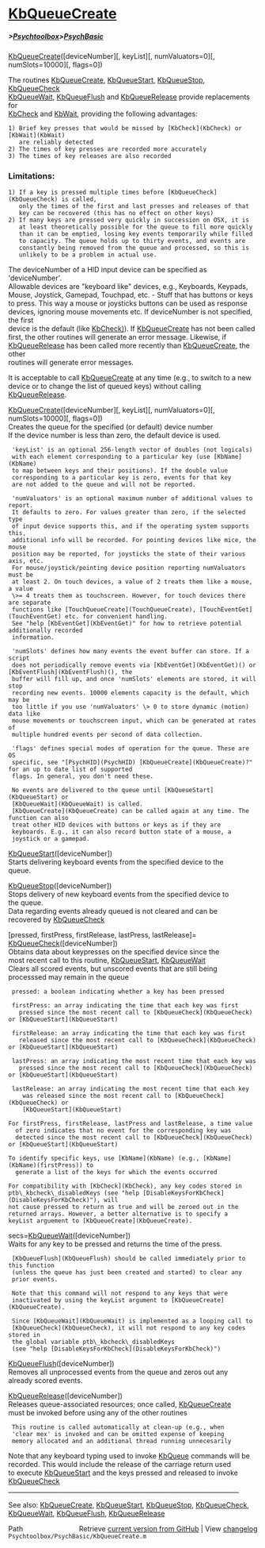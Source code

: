 # [KbQueueCreate](KbQueueCreate)
##### >[Psychtoolbox](Psychtoolbox)>[PsychBasic](PsychBasic)

[KbQueueCreate](KbQueueCreate)([deviceNumber][, keyList][, numValuators=0][, numSlots=10000][, flags=0])  
  
The routines [KbQueueCreate](KbQueueCreate), [KbQueueStart](KbQueueStart), [KbQueueStop](KbQueueStop), [KbQueueCheck](KbQueueCheck)  
 [KbQueueWait](KbQueueWait), [KbQueueFlush](KbQueueFlush) and [KbQueueRelease](KbQueueRelease) provide replacements for  
 [KbCheck](KbCheck) and [KbWait](KbWait), providing the following advantages:  
  
    1) Brief key presses that would be missed by [KbCheck](KbCheck) or [KbWait](KbWait)  
       are reliably detected  
    2) The times of key presses are recorded more accurately  
    3) The times of key releases are also recorded  
  
### Limitations:  
  
    1) If a key is pressed multiple times before [KbQueueCheck](KbQueueCheck) is called,  
       only the times of the first and last presses and releases of that  
       key can be recovered (this has no effect on other keys)  
    2) If many keys are pressed very quickly in succession on OSX, it is  
       at least theoretically possible for the queue to fill more quickly  
       than it can be emptied, losing key events temporarily while filled  
       to capacity. The queue holds up to thirty events, and events are  
       constantly being removed from the queue and processed, so this is  
       unlikely to be a problem in actual use.  
  
 The deviceNumber of a HID input device can be specified as 'deviceNumber'.  
 Allowable devices are "keyboard like" devices, e.g., Keyboards, Keypads,  
 Mouse, Joystick, Gamepad, Touchpad, etc. - Stuff that has buttons or keys  
 to press. This way a mouse or joysticks buttons can be used as response  
 devices, ignoring mouse movements etc. If deviceNumber is not specified, the first   
 device is the default (like [KbCheck)](KbCheck)). If [KbQueueCreate](KbQueueCreate) has not been called   
 first, the other routines will generate an error message. Likewise, if   
 [KbQueueRelease](KbQueueRelease) has been called more recently than [KbQueueCreate](KbQueueCreate), the other   
 routines will generate error messages.  
  
It is acceptable to call [KbQueueCreate](KbQueueCreate) at any time (e.g., to switch to a new  
 device or to change the list of queued keys) without calling [KbQueueRelease](KbQueueRelease).  
  
 [KbQueueCreate](KbQueueCreate)([deviceNumber][, keyList][, numValuators=0][, numSlots=10000][, flags=0])  
     Creates the queue for the specified (or default) device number  
     If the device number is less than zero, the default device is used.  
  
     'keyList' is an optional 256-length vector of doubles (not logicals)  
     with each element corresponding to a particular key (use [KbName](KbName)  
     to map between keys and their positions). If the double value  
     corresponding to a particular key is zero, events for that key  
     are not added to the queue and will not be reported.  
  
     'numValuators' is an optional maximum number of additional values to report.  
     It defaults to zero. For values greater than zero, if the selected type  
     of input device supports this, and if the operating system supports this,  
     additional info will be recorded. For pointing devices like mice, the mouse  
     position may be reported, for joysticks the state of their various axis, etc.  
     For mouse/joystick/pointing device position reporting numValuators must be  
     at least 2. On touch devices, a value of 2 treats them like a mouse, a value  
     \>= 4 treats them as touchscreen. However, for touch devices there are separate  
     functions like [TouchQueueCreate](TouchQueueCreate), [TouchEventGet](TouchEventGet) etc. for convenient handling.  
     See "help [KbEventGet](KbEventGet)" for how to retrieve potential additionally recorded  
     information.  
  
     'numSlots' defines how many events the event buffer can store. If a script  
     does not periodically remove events via [KbEventGet](KbEventGet)() or [KbEventFlush](KbEventFlush)(), the  
     buffer will fill up, and once 'numSlots' elements are stored, it will stop  
     recording new events. 10000 elements capacity is the default, which may be  
     too little if you use 'numValuators' \> 0 to store dynamic (motion) data like  
     mouse movements or touchscreen input, which can be generated at rates of  
     multiple hundred events per second of data collection.  
  
     'flags' defines special modes of operation for the queue. These are OS  
     specific, see "[PsychHID](PsychHID) [KbQueueCreate](KbQueueCreate)?" for an up to date list of supported  
     flags. In general, you don't need these.  
  
     No events are delivered to the queue until [KbQueueStart](KbQueueStart) or   
     [KbQueueWait](KbQueueWait) is called.  
     [KbQueueCreate](KbQueueCreate) can be called again at any time. The function can also  
     treat other HID devices with buttons or keys as if they are  
     keyboards. E.g., it can also record button state of a mouse, a  
     joystick or a gamepad.  
  
 [KbQueueStart](KbQueueStart)([deviceNumber])  
     Starts delivering keyboard events from the specified device to the   
     queue.  
  
 [KbQueueStop](KbQueueStop)([deviceNumber])  
     Stops delivery of new keyboard events from the specified device to   
     the queue.  
     Data regarding events already queued is not cleared and can be   
     recovered by [KbQueueCheck](KbQueueCheck)  
  
[pressed, firstPress, firstRelease, lastPress, lastRelease]=  
  [KbQueueCheck](KbQueueCheck)([deviceNumber])  
     Obtains data about keypresses on the specified device since the   
     most recent call to this routine, [KbQueueStart](KbQueueStart), [KbQueueWait](KbQueueWait)  
     Clears all scored events, but unscored events that are still being  
     processsed may remain in the queue  
  
     pressed: a boolean indicating whether a key has been pressed  
  
     firstPress: an array indicating the time that each key was first  
       pressed since the most recent call to [KbQueueCheck](KbQueueCheck) or [KbQueueStart](KbQueueStart)  
  
     firstRelease: an array indicating the time that each key was first  
       released since the most recent call to [KbQueueCheck](KbQueueCheck) or [KbQueueStart](KbQueueStart)  
  
     lastPress: an array indicating the most recent time that each key was  
       pressed since the most recent call to [KbQueueCheck](KbQueueCheck) or [KbQueueStart](KbQueueStart)  
  
     lastRelease: an array indicating the most recent time that each key  
        was released since the most recent call to [KbQueueCheck](KbQueueCheck) or   
        [KbQueueStart](KbQueueStart)  
  
    For firstPress, firstRelease, lastPress and lastRelease, a time value  
      of zero indicates that no event for the corresponding key was  
      detected since the most recent call to [KbQueueCheck](KbQueueCheck) or [KbQueueStart](KbQueueStart)  
  
    To identify specific keys, use [KbName](KbName) (e.g., [KbName](KbName)(firstPress)) to  
      generate a list of the keys for which the events occurred  
  
    For compatibility with [KbCheck](KbCheck), any key codes stored in  
    ptb\_kbcheck\_disabledKeys (see "help [DisableKeysForKbCheck](DisableKeysForKbCheck)"), will  
    not cause pressed to return as true and will be zeroed out in the  
    returned arrays. However, a better alternative is to specify a  
    keyList arguement to [KbQueueCreate](KbQueueCreate).   
  
secs=[KbQueueWait](KbQueueWait)([deviceNumber])  
     Waits for any key to be pressed and returns the time of the press.  
  
     [KbQueueFlush](KbQueueFlush) should be called immediately prior to this function  
     (unless the queue has just been created and started) to clear any   
     prior events.  
  
     Note that this command will not respond to any keys that were   
     inactivated by using the keyList argument to [KbQueueCreate](KbQueueCreate).  
  
     Since [KbQueueWait](KbQueueWait) is implemented as a looping call to  
     [KbQueueCheck](KbQueueCheck), it will not respond to any key codes stored in  
     the global variable ptb\_kbcheck\_disabledKeys  
     (see "help [DisableKeysForKbCheck](DisableKeysForKbCheck)")  
  
[KbQueueFlush](KbQueueFlush)([deviceNumber])  
     Removes all unprocessed events from the queue and zeros out any  
     already scored events.  
  
[KbQueueRelease](KbQueueRelease)([deviceNumber])  
     Releases queue-associated resources; once called, [KbQueueCreate](KbQueueCreate)  
     must be invoked before using any of the other routines  
  
     This routine is called automatically at clean-up (e.g., when   
     'clear mex' is invoked and can be omitted expense of keeping   
     memory allocated and an additional thread running unnecesarily  
  
Note that any keyboard typing used to invoke [KbQueue](KbQueue) commands will be  
recorded. This would include the release of the carriage return used  
to execute [KbQueueStart](KbQueueStart) and the keys pressed and released to invoke   
[KbQueueCheck](KbQueueCheck)  
\_\_\_\_\_\_\_\_\_\_\_\_\_\_\_\_\_\_\_\_\_\_\_\_\_\_\_\_\_\_\_\_\_\_\_\_\_\_\_\_\_\_\_\_\_\_\_\_\_\_\_\_\_\_\_\_\_\_\_\_\_\_\_\_\_\_\_\_\_\_\_\_\_  
  
See also: [KbQueueCreate](KbQueueCreate), [KbQueueStart](KbQueueStart), [KbQueueStop](KbQueueStop), [KbQueueCheck](KbQueueCheck),  
          [KbQueueWait](KbQueueWait), [KbQueueFlush](KbQueueFlush), [KbQueueRelease](KbQueueRelease)  




<div class="code_header" style="text-align:right;">
  <span style="float:left;">Path&nbsp;&nbsp;</span> <span class="counter">Retrieve <a href=
  "https://raw.github.com/Psychtoolbox-3/Psychtoolbox-3/beta/Psychtoolbox/PsychBasic/KbQueueCreate.m">current version from GitHub</a> | View <a href=
  "https://github.com/Psychtoolbox-3/Psychtoolbox-3/commits/beta/Psychtoolbox/PsychBasic/KbQueueCreate.m">changelog</a></span>
</div>
<div class="code">
  <code>Psychtoolbox/PsychBasic/KbQueueCreate.m</code>
</div>


